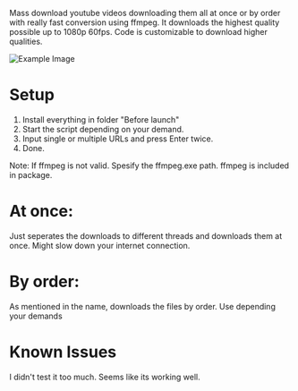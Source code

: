 Mass download youtube videos downloading them all at once or by order with really fast conversion using ffmpeg.
It downloads the highest quality possible up to 1080p 60fps. Code is customizable to download higher qualities.

![Example Image](https://cdn.discordapp.com/attachments/610665263330885644/1089439919841230888/Screenshot_3.png)

# Setup

1. Install everything in folder "Before launch"
2. Start the script depending on your demand.
3. Input single or multiple URLs and press Enter twice.
4. Done.

Note: If ffmpeg is not valid. Spesify the ffmpeg.exe path. ffmpeg is included in package.

# At once: 

Just seperates the downloads to different threads and downloads them at once. Might slow down your internet connection.

# By order:

As mentioned in the name, downloads the files by order. Use depending your demands


# Known Issues

I didn't test it too much. Seems like its working well.
